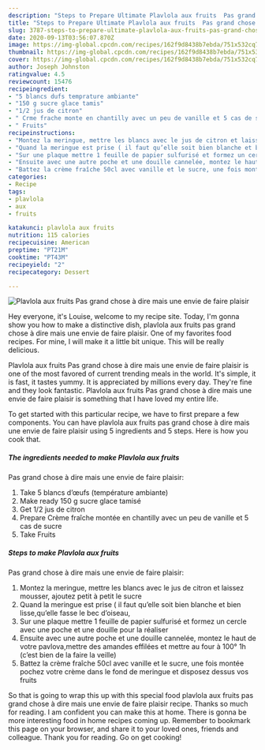 ```yaml
---
description: "Steps to Prepare Ultimate Plavlola aux fruits  Pas grand chose à dire mais une envie de faire plaisir"
title: "Steps to Prepare Ultimate Plavlola aux fruits  Pas grand chose à dire mais une envie de faire plaisir"
slug: 3787-steps-to-prepare-ultimate-plavlola-aux-fruits-pas-grand-chose-a-dire-mais-une-envie-de-faire-plaisir
date: 2020-09-13T03:56:07.870Z
image: https://img-global.cpcdn.com/recipes/162f9d8438b7ebda/751x532cq70/plavlola-aux-fruits-pas-grand-chose-a-dire-mais-une-envie-de-faire-plaisir-photo-principale-de-la-recette.jpg
thumbnail: https://img-global.cpcdn.com/recipes/162f9d8438b7ebda/751x532cq70/plavlola-aux-fruits-pas-grand-chose-a-dire-mais-une-envie-de-faire-plaisir-photo-principale-de-la-recette.jpg
cover: https://img-global.cpcdn.com/recipes/162f9d8438b7ebda/751x532cq70/plavlola-aux-fruits-pas-grand-chose-a-dire-mais-une-envie-de-faire-plaisir-photo-principale-de-la-recette.jpg
author: Joseph Johnston
ratingvalue: 4.5
reviewcount: 15476
recipeingredient:
- "5 blancs dufs temprature ambiante"
- "150 g sucre glace tamis"
- "1/2 jus de citron"
- " Crme frache monte en chantilly avec un peu de vanille et 5 cas de sucre"
- " Fruits"
recipeinstructions:
- "Montez la meringue, mettre les blancs avec le jus de citron et laissez mousser, ajoutez petit à petit le sucre"
- "Quand la meringue est prise ( il faut qu’elle soit bien blanche et bien lisse,qu’elle fasse le bec d’oiseau,"
- "Sur une plaque mettre 1 feuille de papier sulfurisé et formez un cercle avec une poche et une douille pour la réaliser"
- "Ensuite avec une autre poche et une douille cannelée, montez le haut de votre pavlova,mettre des amandes effilées et mettre au four à 100° 1h (c’est bien de la faire la veille)"
- "Battez la crème fraîche 50cl avec vanille et le sucre, une fois montée pochez votre crème dans le fond de meringue et disposez dessus vos fruits"
categories:
- Recipe
tags:
- plavlola
- aux
- fruits

katakunci: plavlola aux fruits 
nutrition: 115 calories
recipecuisine: American
preptime: "PT21M"
cooktime: "PT43M"
recipeyield: "2"
recipecategory: Dessert

---
```



![Plavlola aux fruits 
Pas grand chose à dire mais une envie de faire plaisir](https://img-global.cpcdn.com/recipes/162f9d8438b7ebda/751x532cq70/plavlola-aux-fruits-pas-grand-chose-a-dire-mais-une-envie-de-faire-plaisir-photo-principale-de-la-recette.jpg)

Hey everyone, it's Louise, welcome to my recipe site. Today, I'm gonna show you how to make a distinctive dish, plavlola aux fruits 
pas grand chose à dire mais une envie de faire plaisir. One of my favorites food recipes. For mine, I will make it a little bit unique. This will be really delicious.



Plavlola aux fruits 
Pas grand chose à dire mais une envie de faire plaisir is one of the most favored of current trending meals in the world. It's simple, it is fast, it tastes yummy. It is appreciated by millions every day. They're fine and they look fantastic. Plavlola aux fruits 
Pas grand chose à dire mais une envie de faire plaisir is something that I have loved my entire life.


To get started with this particular recipe, we have to first prepare a few components. You can have plavlola aux fruits 
pas grand chose à dire mais une envie de faire plaisir using 5 ingredients and 5 steps. Here is how you cook that.

<!--inarticleads1-->

##### The ingredients needed to make Plavlola aux fruits 
Pas grand chose à dire mais une envie de faire plaisir:

1. Take 5 blancs d’œufs (température ambiante)
1. Make ready 150 g sucre glace tamisé
1. Get 1/2 jus de citron
1. Prepare  Crème fraîche montée en chantilly avec un peu de vanille et 5 cas de sucre
1. Take  Fruits




<!--inarticleads2-->

##### Steps to make Plavlola aux fruits 
Pas grand chose à dire mais une envie de faire plaisir:

1. Montez la meringue, mettre les blancs avec le jus de citron et laissez mousser, ajoutez petit à petit le sucre
1. Quand la meringue est prise ( il faut qu’elle soit bien blanche et bien lisse,qu’elle fasse le bec d’oiseau,
1. Sur une plaque mettre 1 feuille de papier sulfurisé et formez un cercle avec une poche et une douille pour la réaliser
1. Ensuite avec une autre poche et une douille cannelée, montez le haut de votre pavlova,mettre des amandes effilées et mettre au four à 100° 1h (c’est bien de la faire la veille)
1. Battez la crème fraîche 50cl avec vanille et le sucre, une fois montée pochez votre crème dans le fond de meringue et disposez dessus vos fruits




So that is going to wrap this up with this special food plavlola aux fruits 
pas grand chose à dire mais une envie de faire plaisir recipe. Thanks so much for reading. I am confident you can make this at home. There is gonna be more interesting food in home recipes coming up. Remember to bookmark this page on your browser, and share it to your loved ones, friends and colleague. Thank you for reading. Go on get cooking!
